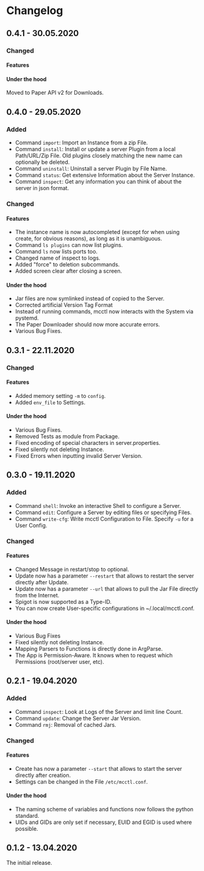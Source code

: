 # Changelog

## 0.4.1 - 30.05.2020

### Changed

#### Features

#### Under the hood

Moved to Paper API v2 for Downloads.

## 0.4.0 - 29.05.2020

### Added 

- Command `import`: Import an Instance from a zip File.
- Command `install`: Install or update a server Plugin from a local Path/URL/Zip File. Old plugins closely matching the new name can optionally be deleted.
- Command `uninstall`: Uninstall a server Plugin by File Name.
- Command `status`: Get extensive Information about the Server Instance.
- Command `inspect`: Get any information you can think of about the server in json format.

### Changed

#### Features

- The instance name is now autocompleted (except for when using create, for obvious reasons), as long as it is unambiguous.
- Command `ls plugins` can now list plugins.
- Command `ls` now lists ports too.
- Changed name of inspect to logs.
- Added "force" to deletion subcommands.
- Added screen clear after closing a screen.

#### Under the hood

- Jar files are now symlinked instead of copied to the Server.
- Corrected artificial Version Tag Format
- Instead of running commands, mcctl now interacts with the System via pystemd.
- The Paper Downloader should now more accurate errors.
- Various Bug Fixes.

## 0.3.1 - 22.11.2020

### Changed

#### Features

- Added memory setting `-m` to `config`.
- Added `env_file` to Settings.

#### Under the hood

- Various Bug Fixes.
- Removed Tests as module from Package.
- Fixed encoding of special characters in server.properties.
- Fixed silently not deleting Instance.
- Fixed Errors when inputting invalid Server Version.

## 0.3.0 - 19.11.2020

### Added

- Command `shell`: Invoke an interactive Shell to configure a Server.
- Command `edit`: Configure a Server by editing files or specifying Files.
- Command `write-cfg`: Write mcctl Configuration to File. Specify `-u` for a User Config.

### Changed

#### Features

- Changed Message in restart/stop to optional.
- Update now has a parameter `--restart` that allows to restart the server directly after Update.
- Update now has a parameter `--url` that allows to pull the Jar File directly from the Internet.
- Spigot is now supported as a Type-ID.
- You can now create User-specific configurations in ~/.local/mcctl.conf.

#### Under the hood

- Various Bug Fixes
- Fixed silently not deleting Instance.
- Mapping Parsers to Functions is directly done in ArgParse.
- The App is Permission-Aware. It knows when to request which Permissions (root/server user, etc).

## 0.2.1 - 19.04.2020

### Added

- Command `inspect`: Look at Logs of the Server and limit line Count.
- Command `update`: Change the Server Jar Version.
- Command `rmj`: Removal of cached Jars.

### Changed

#### Features

- Create has now a parameter `--start` that allows to start the server directly after creation.
- Settings can be changed in the File `/etc/mcctl.conf`.

#### Under the hood

- The naming scheme of variables and functions now follows the python standard.
- UIDs and GIDs are only set if necessary, EUID and EGID is used where possible.

## 0.1.2 - 13.04.2020

The initial release.
